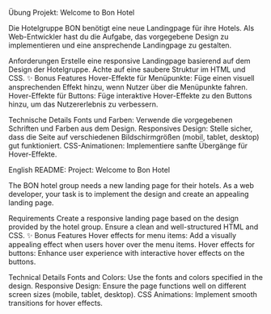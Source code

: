 Übung Projekt: Welcome to Bon Hotel

Die Hotelgruppe BON benötigt eine neue Landingpage für ihre Hotels. Als Web-Entwickler
hast du die Aufgabe, das vorgegebene Design zu implementieren und eine ansprechende Landingpage zu gestalten.

Anforderungen
Erstelle eine responsive Landingpage basierend auf dem Design der Hotelgruppe.
Achte auf eine saubere Struktur im HTML und CSS.
✨ Bonus Features
Hover-Effekte für Menüpunkte: Füge einen visuell ansprechenden Effekt hinzu, wenn Nutzer
über die Menüpunkte fahren.
Hover-Effekte für Buttons: Füge interaktive Hover-Effekte zu den Buttons hinzu, um das Nutzererlebnis zu verbessern.

Technische Details
Fonts und Farben: Verwende die vorgegebenen Schriften und Farben aus dem Design.
Responsives Design: Stelle sicher, dass die Seite auf verschiedenen Bildschirmgrößen (mobil, tablet, desktop) gut funktioniert.
CSS-Animationen: Implementiere sanfte Übergänge für Hover-Effekte.

English README:
Project: Welcome to Bon Hotel

The BON hotel group needs a new landing page for their hotels. As a web developer, your task is to implement the design and create an appealing landing page.

Requirements
Create a responsive landing page based on the design provided by the hotel group.
Ensure a clean and well-structured HTML and CSS.
✨ Bonus Features
Hover effects for menu items: Add a visually appealing effect when users hover over the menu items.
Hover effects for buttons: Enhance user experience with interactive hover effects on the buttons.

Technical Details
Fonts and Colors: Use the fonts and colors specified in the design.
Responsive Design: Ensure the page functions well on different screen sizes (mobile, tablet, desktop).
CSS Animations: Implement smooth transitions for hover effects.
